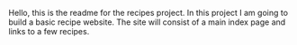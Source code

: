 Hello, this is the readme for the recipes project. In this project I am going to build a basic recipe website. The site will consist of a main index page and links to a few recipes.